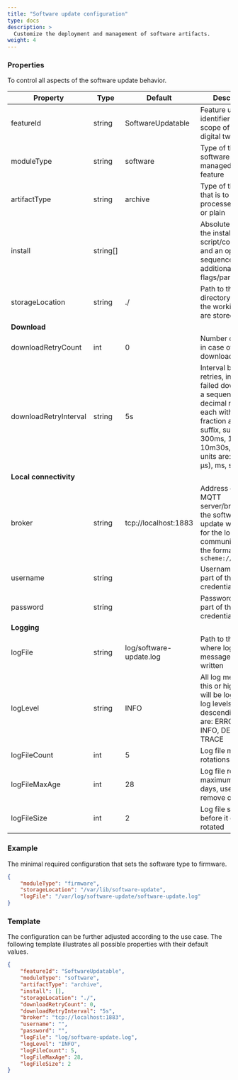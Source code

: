 ```yaml
---
title: "Software update configuration"
type: docs
description: >
  Customize the deployment and management of software artifacts.
weight: 4
---
```


### Properties

To control all aspects of the software update behavior.

| Property | Type | Default | Description |
| - | - | - | - |
| featureId | string | SoftwareUpdatable | Feature unique identifier in the scope of the edge digital twin |
| moduleType | string | software | Type of the software that is managed by this feature |
| artifactType | string | archive | Type of the artifact that is to be processed: archive or plain |
| install | string[] | | Absolute path to the install script/command and an optional sequence of additional flags/parameters |
| storageLocation | string | ./ | Path to the storage directory where the working files are stored |
| **Download** | | | |
| downloadRetryCount | int| 0 | Number of retries, in case of a failed download |
| downloadRetryInterval | string | 5s | Interval between retries, in case of a failed download as a sequence of decimal numbers, each with optional fraction and a unit suffix, such as: 300ms, 1.5h, 10m30s, etc., time units are: ns, us (or µs), ms, s, m, h |
| **Local connectivity** | | | |
| broker | string | tcp://localhost:1883 | Address of the MQTT server/broker that the software update will connect for the local communication, the format is: `scheme://host:port` |
| username | string | | Username that is a part of the credentials |
| password | string | | Password that is a part of the credentials |
| **Logging** | | | |
| logFile | string | log/software-update.log | Path to the file where log messages are written |
| logLevel | string | INFO | All log messages at this or higher level will be logged, the log levels in descending order are: ERROR, WARN, INFO, DEBUG and TRACE |
| logFileCount | int | 5 | Log file maximum rotations count |
| logFileMaxAge | int | 28 | Log file rotations maximum age in days, use 0 to not remove old log files |
| logFileSize | int | 2 | Log file size in MB before it gets rotated |

### Example

The minimal required configuration that sets the software type to firmware.

```json
{
    "moduleType": "firmware",
    "storageLocation": "/var/lib/software-update",
    "logFile": "/var/log/software-update/software-update.log"
}
```

### Template

The configuration can be further adjusted according to the use case.
The following template illustrates all possible properties with their default values.

```json
{
    "featureId": "SoftwareUpdatable",
    "moduleType": "software",
    "artifactType": "archive",
    "install": [],
    "storageLocation": "./",
    "downloadRetryCount": 0,
    "downloadRetryInterval": "5s",
    "broker": "tcp://localhost:1883",
    "username": "",
    "password": "",
    "logFile": "log/software-update.log",
    "logLevel": "INFO",
    "logFileCount": 5,
    "logFileMaxAge": 28,
    "logFileSize": 2
}
```
